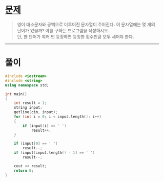 # [문제](https://www.acmicpc.net/problem/1152 "#1152번")
  
> 영어 대소문자와 공백으로 이루어진 문자열이 주어진다. 이 문자열에는 몇 개의 단어가 있을까? 이를 구하는 프로그램을 작성하시오. 
> <br>단, 한 단어가 여러 번 등장하면 등장한 횟수만큼 모두 세어야 한다.
<hr/>

# 풀이

```cpp
#include <iostream>
#include <string>
using namespace std;

int main() 
{
    int result = 1;
    string input;
    getline(cin, input);
    for (int i = 0; i < input.length(); i++)
    {
        if (input[i] == ' ')
            result++;
    }

    if (input[0] == ' ')
        result--;
    if (input[input.length() - 1] == ' ')
        result--;

    cout << result;
    return 0;
}
```
